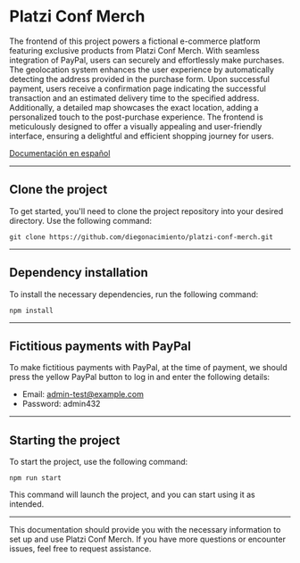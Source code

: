 # Platzi Conf Merch

The frontend of this project powers a fictional e-commerce platform featuring exclusive products from Platzi Conf Merch. With seamless integration of PayPal, users can securely and effortlessly make purchases. The geolocation system enhances the user experience by automatically detecting the address provided in the purchase form. Upon successful payment, users receive a confirmation page indicating the successful transaction and an estimated delivery time to the specified address. Additionally, a detailed map showcases the exact location, adding a personalized touch to the post-purchase experience. The frontend is meticulously designed to offer a visually appealing and user-friendly interface, ensuring a delightful and efficient shopping journey for users.

[Documentación en español](README-es.md)

---

## Clone the project

To get started, you'll need to clone the project repository into your desired directory. Use the following command:

`git clone https://github.com/diegonacimiento/platzi-conf-merch.git`

---

## Dependency installation

To install the necessary dependencies, run the following command:

`npm install`

---

## Fictitious payments with PayPal

To make fictitious payments with PayPal, at the time of payment, we should press the yellow PayPal button to log in and enter the following details:

- Email: admin-test@example.com
- Password: admin432

---

## Starting the project

To start the project, use the following command:

`npm run start`

This command will launch the project, and you can start using it as intended.

---

This documentation should provide you with the necessary information to set up and use Platzi Conf Merch. If you have more questions or encounter issues, feel free to request assistance.
